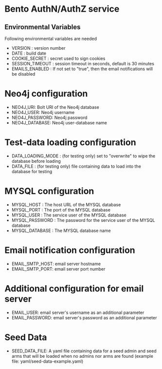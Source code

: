 # Bento AuthN/AuthZ service

## Environmental Variables
Following environmental variables are needed

- VERSION : version number
- DATE : build date
- COOKIE_SECRET : secret used to sign cookies
- SESSION_TIMEOUT : session timeout in seconds, default is 30 minutes
- EMAILS_ENABLED : If not set to "true", then the email notifications will be disabled
# Neo4j configuration
- NEO4J_URI: Bolt URI of the Neo4j database
- NEO4J_USER: Neo4j username
- NEO4J_PASSWORD: Neo4j password
- NEO4J_DATABASE: Neo4j user-database name
# Test-data loading configuration
- DATA_LOADING_MODE : (for testing only) set to "overwrite" to wipe the database before loading
- DATA_FILE : (for testing only) file containing data to load into the database for testing
# MYSQL configuration
- MYSQL_HOST : The host URL of the MYSQL database
- MYSQL_PORT : The port of the MYSQL database
- MYSQL_USER : The service user of the MYSQL database
- MYSQL_PASSWORD : The password for the service user of the MYSQL database
- MYSQL_DATABASE : The MYSQL database name
# Email notification configuration
- EMAIL_SMTP_HOST: email server hostname
- EMAIL_SMTP_PORT: email server port number
# Additional configuration for email server
- EMAIL_USER: email server's username as an additional parameter
- EMAIL_PASSWORD: email server's password as an additional parameter
# Seed Data
- SEED_DATA_FILE: A yaml file containing data for a seed admin and seed arms that will be loaded when no admins nor arms are found (example file: yaml/seed-data-example.yaml)
